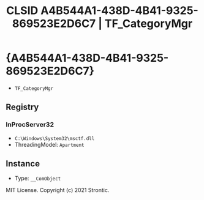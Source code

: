 ﻿---
title: "CLSID A4B544A1-438D-4B41-9325-869523E2D6C7 | TF_CategoryMgr"
excerpt: What is COM-Object CLSID A4B544A1-438D-4B41-9325-869523E2D6C7?
---

# {A4B544A1-438D-4B41-9325-869523E2D6C7}

* `TF_CategoryMgr`

## Registry


### InProcServer32

* `C:\Windows\System32\msctf.dll`
* ThreadingModel: `Apartment`

## Instance

* Type: `__ComObject`

MIT License. Copyright (c) 2021 Strontic.


